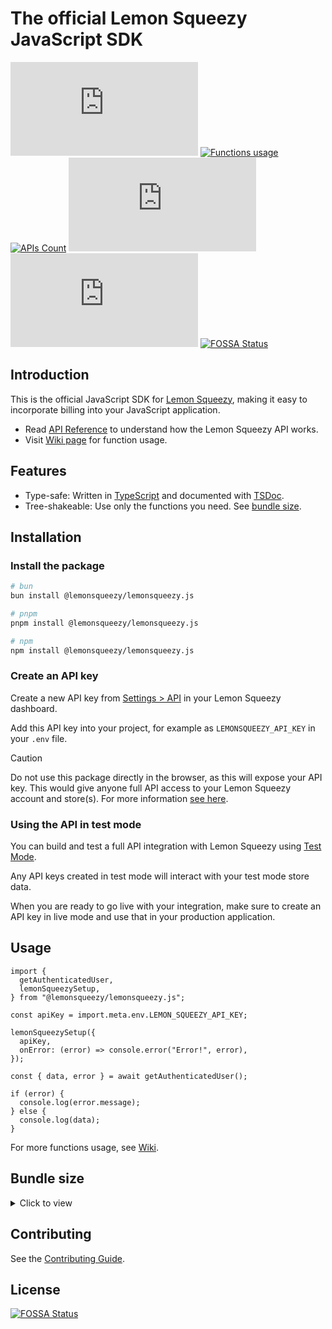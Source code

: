 # The official Lemon Squeezy JavaScript SDK

[![NPM version](https://img.shields.io/npm/v/%40lemonsqueezy%2Flemonsqueezy.js?label=&color=%230d9488)](https://www.npmjs.com/package/@lemonsqueezy/lemonsqueezy.js)
[![Functions usage](https://img.shields.io/badge/Wiki-%237c3aed)](https://github.com/lmsqueezy/lemonsqueezy.js/wiki)
[![APIs Count](https://img.shields.io/badge/59_Functions-%232563eb)](https://github.com/lmsqueezy/lemonsqueezy.js/wiki)
[![Weekly downloads](https://img.shields.io/npm/dw/@lemonsqueezy/lemonsqueezy.js)](https://www.npmjs.com/package/@lemonsqueezy/lemonsqueezy.js)
![NPM Downloads](https://img.shields.io/npm/d18m/%40lemonsqueezy%2Flemonsqueezy.js)
[![FOSSA Status](https://app.fossa.com/api/projects/git%2Bgithub.com%2Flmsqueezy%2Flemonsqueezy.js.svg?type=shield)](https://app.fossa.com/projects/git%2Bgithub.com%2Flmsqueezy%2Flemonsqueezy.js?ref=badge_shield)

## Introduction

This is the official JavaScript SDK for [Lemon Squeezy](https://lemonsqueezy.com), making it easy to incorporate billing into your JavaScript application.

- Read [API Reference](https://docs.lemonsqueezy.com/api) to understand how the Lemon Squeezy API works.
- Visit [Wiki page](https://github.com/lmsqueezy/lemonsqueezy.js/wiki) for function usage.

## Features

- Type-safe: Written in [TypeScript](https://www.typescriptlang.org/) and documented with [TSDoc](https://github.com/microsoft/tsdoc).
- Tree-shakeable: Use only the functions you need. See [bundle size](#bundle-size).

## Installation

### Install the package

```bash
# bun
bun install @lemonsqueezy/lemonsqueezy.js
```

```bash
# pnpm
pnpm install @lemonsqueezy/lemonsqueezy.js
```

```bash
# npm
npm install @lemonsqueezy/lemonsqueezy.js
```

### Create an API key

Create a new API key from [Settings > API](https://app.lemonsqueezy.com/settings/api) in your Lemon Squeezy dashboard.

Add this API key into your project, for example as `LEMONSQUEEZY_API_KEY` in your `.env` file.

> [!CAUTION]
>
> Do not use this package directly in the browser, as this will expose your API key. This would give anyone full API access to your Lemon Squeezy account and store(s). For more information [see here](https://docs.lemonsqueezy.com/api#authentication).

### Using the API in test mode

You can build and test a full API integration with Lemon Squeezy using [Test Mode](https://docs.lemonsqueezy.com/help/getting-started/test-mode).

Any API keys created in test mode will interact with your test mode store data.

When you are ready to go live with your integration, make sure to create an API key in live mode and use that in your production application.

## Usage

```tsx
import {
  getAuthenticatedUser,
  lemonSqueezySetup,
} from "@lemonsqueezy/lemonsqueezy.js";

const apiKey = import.meta.env.LEMON_SQUEEZY_API_KEY;

lemonSqueezySetup({
  apiKey,
  onError: (error) => console.error("Error!", error),
});

const { data, error } = await getAuthenticatedUser();

if (error) {
  console.log(error.message);
} else {
  console.log(data);
}
```

For more functions usage, see [Wiki](https://github.com/lmsqueezy/lemonsqueezy.js/wiki).

## Bundle size

<details>
  <summary>Click to view</summary>
  
| Export                          | min+brotli |
| ------------------------------- | ---------- |
| createDiscount                  | 1.01 kB    |
| createCheckout                  | 888 B      |
| updateSubscriptionItem          | 856 B      |
| updateSubscription              | 838 B      |
| listCheckouts                   | 824 B      |
| listDiscountRedemptions         | 819 B      |
| listLicenseKeyInstances         | 818 B      |
| listSubscriptionInvoices        | 816 B      |
| listLicenseKeys                 | 815 B      |
| listOrderItems                  | 815 B      |
| listSubscriptionItems           | 815 B      |
| listUsageRecords                | 814 B      |
| listSubscriptions               | 812 B      |
| listWebhooks                    | 812 B      |
| listCustomers                   | 811 B      |
| listDiscounts                   | 811 B      |
| listFiles                       | 811 B      |
| listOrders                      | 811 B      |
| listPrices                      | 811 B      |
| listProducts                    | 811 B      |
| listStores                      | 811 B      |
| listVariants                    | 811 B      |
| updateLicenseKey                | 811 B      |
| createWebhook                   | 806 B      |
| issueSubscriptionInvoiceRefund  | 796 B      |
| issueOrderRefund                | 795 B      |
| updateWebhook                   | 792 B      |
| generateSubscriptionInvoice     | 787 B      |
| generateOrderInvoice            | 785 B      |
| validateLicense                 | 761 B      |
| activateLicense                 | 760 B      |
| deactivateLicense               | 759 B      |
| createUsageRecord               | 724 B      |
| getDiscountRedemption           | 702 B      |
| getLicenseKeyInstance           | 702 B      |
| getSubscriptionInvoice          | 699 B      |
| getSubscriptionItem             | 698 B      |
| getUsageRecord                  | 698 B      |
| getOrderItem                    | 697 B      |
| getWebhook                      | 697 B      |
| getLicenseKey                   | 695 B      |
| getCheckout                     | 694 B      |
| getStore                        | 694 B      |
| getSubscription                 | 694 B      |
| getCustomer                     | 692 B      |
| getFile                         | 692 B      |
| getOrder                        | 692 B      |
| getPrice                        | 692 B      |
| getDiscount                     | 691 B      |
| getProduct                      | 691 B      |
| archiveCustomer                 | 690 B      |
| getVariant                      | 690 B      |
| createCustomer                  | 686 B      |
| updateCustomer                  | 682 B      |
| deleteWebhook                   | 660 B      |
| cancelSubscription              | 658 B      |
| deleteDiscount                  | 656 B      |
| getSubscriptionItemCurrentUsage | 650 B      |
| getAuthenticatedUser            | 595 B      |
| lemonSqueezySetup               | 106 B      |

</details>

## Contributing

See the [Contributing Guide](https://github.com/lmsqueezy/lemonsqueezy.js/blob/main/CONTRIBUTING.md).

## License

[![FOSSA Status](https://app.fossa.com/api/projects/git%2Bgithub.com%2Flmsqueezy%2Flemonsqueezy.js.svg?type=large)](https://app.fossa.com/projects/git%2Bgithub.com%2Flmsqueezy%2Flemonsqueezy.js?ref=badge_large)
